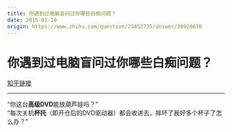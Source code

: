 ```yaml
---
title: 你遇到过电脑盲问过你哪些白痴问题？
date: 2015-01-10
origin: https://www.zhihu.com/question/23452735/answer/36928630
---
```

# 你遇到过电脑盲问过你哪些白痴问题？

[知乎链接](https://www.zhihu.com/question/23452735/answer/36928630)

---------

<span class="RichText ztext CopyrightRichText-richText" itemprop="text">“你这台<b>高级DVD</b>能放葫芦娃吗？”<br>“每次关机<b>杯托</b>（即开仓后的DVD驱动器）都会收进去，摔坏了我好多个杯子了怎么办？”</span>